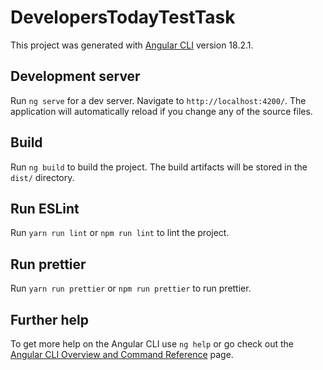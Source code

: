 # DevelopersTodayTestTask

This project was generated with [Angular CLI](https://github.com/angular/angular-cli) version 18.2.1.

## Development server

Run `ng serve` for a dev server. Navigate to `http://localhost:4200/`. The application will automatically reload if you change any of the source files.

## Build

Run `ng build` to build the project. The build artifacts will be stored in the `dist/` directory.

## Run ESLint

Run `yarn run lint` or `npm run lint` to lint the project.

## Run prettier

Run `yarn run prettier` or `npm run prettier` to run prettier.

## Further help

To get more help on the Angular CLI use `ng help` or go check out the [Angular CLI Overview and Command Reference](https://angular.dev/tools/cli) page.
